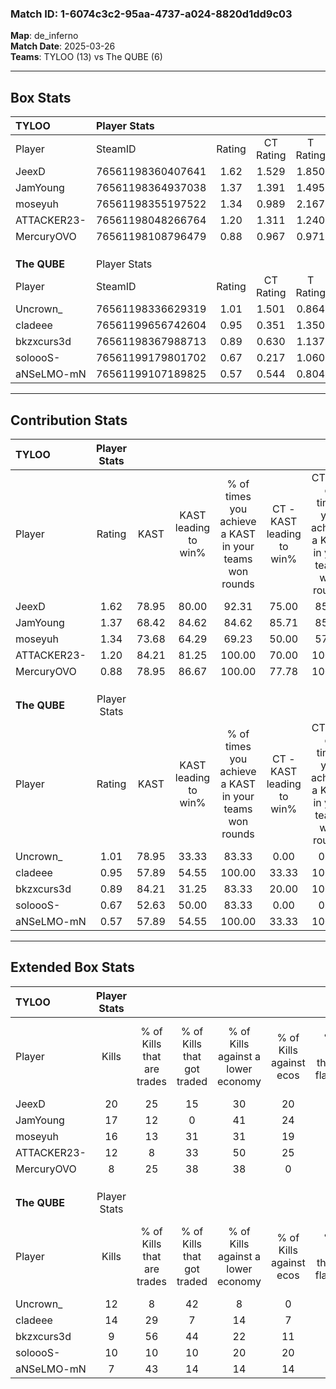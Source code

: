 ### Match ID: 1-6074c3c2-95aa-4737-a024-8820d1dd9c03  
**Map**: de_inferno  
**Match Date**: 2025-03-26  
**Teams**: TYLOO (13) vs The QUBE (6)  

---  

## Box Stats  

| **TYLOO**    | Player Stats      |        |           |          |       |      |       |         |        |      |     |
| :- | :- | :-: | :-: | :-: | :-: | :-: | :-: | :-: | :-: | :-: | :-: |
| Player       | SteamID           | Rating | CT Rating | T Rating | KAST  | ADR  | Kills | Assists | Deaths | K/D  | HS% |
| JeexD        | 76561198360407641 |  1.62  |   1.529   |  1.850   | 78.95 | 93.7 |  20   |    4    |   9    | 2.22 | 20  |
| JamYoung     | 76561198364937038 |  1.37  |   1.391   |  1.495   | 68.42 | 83.6 |  17   |    4    |   9    | 1.89 | 64  |
| moseyuh      | 76561198355197522 |  1.34  |   0.989   |  2.167   | 73.68 | 99.1 |  16   |    6    |   12   | 1.33 | 50  |
| ATTACKER23-  | 76561198048266764 |  1.20  |   1.311   |  1.240   | 84.21 | 86.4 |  12   |    7    |   12   | 1.00 | 50  |
| MercuryOVO   | 76561198108796479 |  0.88  |   0.967   |  0.971   | 78.95 | 47.3 |   8   |    2    |   10   | 0.80 | 50  |
|              |                   |        |           |          |       |      |       |         |        |      |     |
|              |                   |        |           |          |       |      |       |         |        |      |     |
|              |                   |        |           |          |       |      |       |         |        |      |     |
| **The QUBE** | Player Stats      |        |           |          |       |      |       |         |        |      |     |
| Player       | SteamID           | Rating | CT Rating | T Rating | KAST  | ADR  | Kills | Assists | Deaths | K/D  | HS% |
| Uncrown_     | 76561198336629319 |  1.01  |   1.501   |  0.864   | 78.95 | 71.6 |  12   |    4    |   15   | 0.80 | 58  |
| cladeee      | 76561199656742604 |  0.95  |   0.351   |  1.350   | 57.89 | 76.1 |  14   |    1    |   15   | 0.93 | 57  |
| bkzxcurs3d   | 76561198367988713 |  0.89  |   0.630   |  1.137   | 84.21 | 42.0 |   9   |    2    |   12   | 0.75 | 44  |
| soloooS-     | 76561199179801702 |  0.67  |   0.217   |  1.060   | 52.63 | 58.0 |  10   |    0    |   15   | 0.67 | 80  |
| aNSeLMO-mN   | 76561199107189825 |  0.57  |   0.544   |  0.804   | 57.89 | 62.0 |   7   |    3    |   16   | 0.44 | 85  |
---  

## Contribution Stats  

| **TYLOO**    | Player Stats |       |                      |                                                        |                           |                                                             |                          |                                                            |
| :- | :-: | :-: | :-: | :-: | :-: | :-: | :-: | :-: |
| Player       |    Rating    | KAST  | KAST leading to win% | % of times you achieve a KAST in your teams won rounds | CT - KAST leading to win% | CT - % of times you achieve a KAST in your teams won rounds | T - KAST leading to win% | T - % of times you achieve a KAST in your teams won rounds |
| JeexD        |     1.62     | 78.95 |        80.00         |                         92.31                          |           75.00           |                            85.71                            |          85.71           |                           100.00                           |
| JamYoung     |     1.37     | 68.42 |        84.62         |                         84.62                          |           85.71           |                            85.71                            |          83.33           |                           83.33                            |
| moseyuh      |     1.34     | 73.68 |        64.29         |                         69.23                          |           50.00           |                            57.14                            |          83.33           |                           83.33                            |
| ATTACKER23-  |     1.20     | 84.21 |        81.25         |                         100.00                         |           70.00           |                           100.00                            |          100.00          |                           100.00                           |
| MercuryOVO   |     0.88     | 78.95 |        86.67         |                         100.00                         |           77.78           |                           100.00                            |          100.00          |                           100.00                           |
|              |              |       |                      |                                                        |                           |                                                             |                          |                                                            |
|              |              |       |                      |                                                        |                           |                                                             |                          |                                                            |
|              |              |       |                      |                                                        |                           |                                                             |                          |                                                            |
| **The QUBE** | Player Stats |       |                      |                                                        |                           |                                                             |                          |                                                            |
| Player       |    Rating    | KAST  | KAST leading to win% | % of times you achieve a KAST in your teams won rounds | CT - KAST leading to win% | CT - % of times you achieve a KAST in your teams won rounds | T - KAST leading to win% | T - % of times you achieve a KAST in your teams won rounds |
| Uncrown_     |     1.01     | 78.95 |        33.33         |                         83.33                          |           0.00            |                            0.00                             |          55.56           |                           100.00                           |
| cladeee      |     0.95     | 57.89 |        54.55         |                         100.00                         |           33.33           |                           100.00                            |          62.50           |                           100.00                           |
| bkzxcurs3d   |     0.89     | 84.21 |        31.25         |                         83.33                          |           20.00           |                           100.00                            |          36.36           |                           80.00                            |
| soloooS-     |     0.67     | 52.63 |        50.00         |                         83.33                          |           0.00            |                            0.00                             |          71.43           |                           100.00                           |
| aNSeLMO-mN   |     0.57     | 57.89 |        54.55         |                         100.00                         |           33.33           |                           100.00                            |          62.50           |                           100.00                           |
---  

## Extended Box Stats  

| **TYLOO**    | Player Stats |                            |                            |                                    |                         |                              |                                 |        |                             |                                     |                          |                               |                            |
| :- | :-: | :-: | :-: | :-: | :-: | :-: | :-: | :-: | :-: | :-: | :-: | :-: | :-: |
| Player       |    Kills     | % of Kills that are trades | % of Kills that got traded | % of Kills against a lower economy | % of Kills against ecos | % of Kills that are flawless | % of Kills that are close duels | Deaths | % of Deaths that get traded | % of Deaths against a lower economy | % of Deaths against ecos | % of Deaths that are flawless | % of Deaths that are close |
| JeexD        |      20      |             25             |             15             |                 30                 |           20            |              85              |                0                |   9    |             11              |                 11                  |            0             |              78               |             0              |
| JamYoung     |      17      |             12             |             0              |                 41                 |           24            |              71              |                0                |   9    |             22              |                 44                  |            11            |              56               |             0              |
| moseyuh      |      16      |             13             |             31             |                 31                 |           19            |              56              |                6                |   12   |             25              |                 50                  |            17            |              83               |             0              |
| ATTACKER23-  |      12      |             8              |             33             |                 50                 |           25            |              50              |                8                |   12   |             25              |                 33                  |            17            |              50               |             8              |
| MercuryOVO   |      8       |             25             |             38             |                 38                 |            0            |              63              |               13                |   10   |             30              |                 40                  |            0             |              80               |             0              |
|              |              |                            |                            |                                    |                         |                              |                                 |        |                             |                                     |                          |                               |                            |
|              |              |                            |                            |                                    |                         |                              |                                 |        |                             |                                     |                          |                               |                            |
|              |              |                            |                            |                                    |                         |                              |                                 |        |                             |                                     |                          |                               |                            |
| **The QUBE** | Player Stats |                            |                            |                                    |                         |                              |                                 |        |                             |                                     |                          |                               |                            |
| Player       |    Kills     | % of Kills that are trades | % of Kills that got traded | % of Kills against a lower economy | % of Kills against ecos | % of Kills that are flawless | % of Kills that are close duels | Deaths | % of Deaths that get traded | % of Deaths against a lower economy | % of Deaths against ecos | % of Deaths that are flawless | % of Deaths that are close |
| Uncrown_     |      12      |             8              |             42             |                 8                  |            0            |              58              |                0                |   15   |             20              |                  7                  |            0             |              60               |             0              |
| cladeee      |      14      |             29             |             7              |                 14                 |            7            |              71              |                7                |   15   |             13              |                 13                  |            0             |              80               |             7              |
| bkzxcurs3d   |      9       |             56             |             44             |                 22                 |           11            |              89              |                0                |   12   |             17              |                  8                  |            0             |              67               |             0              |
| soloooS-     |      10      |             10             |             10             |                 20                 |           20            |              70              |                0                |   15   |             20              |                  7                  |            0             |              80               |             0              |
| aNSeLMO-mN   |      7       |             43             |             14             |                 14                 |           14            |              57              |                0                |   16   |             31              |                  6                  |            0             |              56               |             13             |
